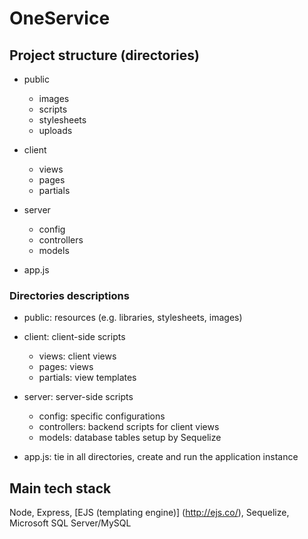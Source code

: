 # OneService

## Project structure (directories)
- public  
  - images
   - scripts
   - stylesheets
   - uploads

- client
  - views
   - pages
   - partials
 
- server
  - config 
  - controllers 
  - models

- app.js
      
### Directories descriptions 
- public: resources (e.g. libraries, stylesheets, images)

- client: client-side scripts
  - views: client views
   - pages: views
   - partials: view templates 

- server: server-side scripts
  - config: specific configurations
  - controllers: backend scripts for client views
  - models: database tables setup by Sequelize

- app.js: tie in all directories, create and run the application instance

## Main tech stack
Node, Express, [EJS (templating engine)] (http://ejs.co/), Sequelize, Microsoft SQL Server/MySQL
